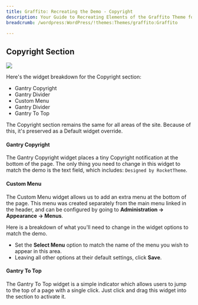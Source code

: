 ```yaml
---
title: Graffito: Recreating the Demo - Copyright
description: Your Guide to Recreating Elements of the Graffito Theme for WordPress
breadcrumb: /wordpress:WordPress/!themes:Themes/graffito:Graffito

---
```


Copyright Section
-----
![][demo2]

Here's the widget breakdown for the Copyright section:

* Gantry Copyright
* Gantry Divider
* Custom Menu
* Gantry Divider
* Gantry To Top

The Copyright section remains the same for all areas of the site. Because of this, it's preserved as a Default widget override.

#### Gantry Copyright
The Gantry Copyright widget places a tiny Copyright notification at the bottom of the page. The only thing you need to change in this widget to match the demo is the text field, which includes: `Designed by RocketTheme`. 

#### Custom Menu
The Custom Menu widget allows us to add an extra menu at the bottom of the page. This menu was created separately from the main menu linked in the header, and can be configured by going to **Administration -> Appearance -> Menus**.

Here is a breakdown of what you'll need to change in the widget options to match the demo.

* Set the **Select Menu** option to match the name of the menu you wish to appear in this area.
* Leaving all other options at their default settings, click **Save**.

#### Gantry To Top
The Gantry To Top widget is a simple indicator which allows users to jump to the top of a page with a single click. Just click and drag this widget into the section to activate it.

[demo2]: assets/wp_graffito_demo_2.jpeg